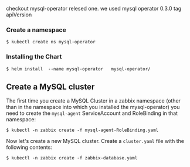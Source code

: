 checkout mysql-operator relesed one.
we used mysql operator 0.3.0 tag apiVersion

### Create a namespace
```console
$ kubectl create ns mysql-operator
```
### Installing the Chart

```console
$ helm install  --name mysql-operator   mysql-operator/
```

## Create a  MySQL cluster

The first time you create a MySQL Cluster in a zabbix namespace (other than in the
namespace into which you installed the mysql-operator) you need to create the
`mysql-agent` ServiceAccount and RoleBinding in that namespace:

```console
$ kubectl -n zabbix create -f mysql-agent-RoleBinding.yaml
```

Now let's create a new MySQL cluster. Create a `cluster.yaml` file with the following contents:

```console
$ kubectl -n zabbix create -f zabbix-database.yaml 
```
